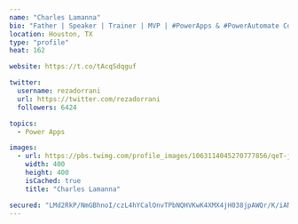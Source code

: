 ```yaml
---
name: "Charles Lamanna"
bio: "Father | Speaker | Trainer | MVP | #PowerApps & #PowerAutomate Community Super User | YouTuber Right-pointing triangle http://youtube.com/c/rezadorrani | Learn - Share - Clockwise rightwards and leftwards open circle arrows"
location: Houston, TX
type: "profile"
heat: 162

website: https://t.co/tAcqSdqguf

twitter:
  username: rezadorrani
  url: https://twitter.com/rezadorrani
  followers: 6424

topics:
  - Power Apps

images:
  - url: https://pbs.twimg.com/profile_images/1063114045270777856/qeT-jpWr_400x400.jpg
    width: 400
    height: 400
    isCached: true
    title: "Charles Lamanna"

secured: "LMd2RkP/NmGBhnoI/czL4hYCalOnvTPbNQHVKwK4XMX4jH038jpAWQr/K/iANvTqExN6/CvKsf7zzXUPdhupxwbeQPHjF6q7zMv3vIpfdje/lUpctTi1mNTlMYsAADWeqxdJUjax7bhbzZYEMxaszuErMMnX43LRvtIWYSvwSi/vNj1G/JEeuP2frIlv9PNS0XSJmVYXSBjIzwTZme+hjj4k9Nw2d5GfAKkVCG16FrKwj/ZjFJ9HtH1KS3QjpbhVL4/VooSYo42seJJac9/dnBwvrboaLLCdVnOOpKiy846B/h0HGeGhCi8F4Z87nKlteda+Wxij7RL3fPqZkOl7ttooGEUndDELWmxDIpt9wW/AphWvyk3L09GAplbYb/xpZeg1n7fTrku5Gg4U07iNXv4bYcysFKvCK6vx2U0pUCc=;609nuHcS+2T2yHxkFN5qzw=="
---
```


